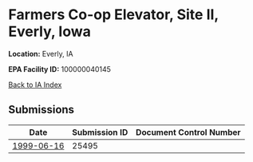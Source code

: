 # Farmers Co-op  Elevator, Site II, Everly, Iowa

**Location:** Everly, IA

**EPA Facility ID:** 100000040145

[Back to IA Index](../../index.md)

## Submissions

| Date | Submission ID | Document Control Number |
|------|--------------|-------------------------|
| [1999-06-16](submissions/25495.md) | 25495 |  |
